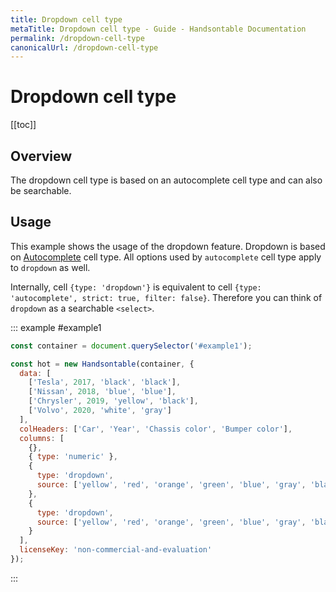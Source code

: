 ```yaml
---
title: Dropdown cell type
metaTitle: Dropdown cell type - Guide - Handsontable Documentation
permalink: /dropdown-cell-type
canonicalUrl: /dropdown-cell-type
---
```


# Dropdown cell type
[[toc]]

## Overview
The dropdown cell type is based on an autocomplete cell type and can also be searchable.

## Usage
This example shows the usage of the dropdown feature. Dropdown is based on [Autocomplete](@/guides/cell-types/autocomplete-cell-type.md) cell type. All options used by `autocomplete` cell type apply to `dropdown` as well.

Internally, cell `{type: 'dropdown'}` is equivalent to cell `{type: 'autocomplete', strict: true, filter: false}`. Therefore you can think of `dropdown` as a searchable `<select>`.

::: example #example1
```js
const container = document.querySelector('#example1');

const hot = new Handsontable(container, {
  data: [
    ['Tesla', 2017, 'black', 'black'],
    ['Nissan', 2018, 'blue', 'blue'],
    ['Chrysler', 2019, 'yellow', 'black'],
    ['Volvo', 2020, 'white', 'gray']
  ],
  colHeaders: ['Car', 'Year', 'Chassis color', 'Bumper color'],
  columns: [
    {},
    { type: 'numeric' },
    {
      type: 'dropdown',
      source: ['yellow', 'red', 'orange', 'green', 'blue', 'gray', 'black', 'white']
    },
    {
      type: 'dropdown',
      source: ['yellow', 'red', 'orange', 'green', 'blue', 'gray', 'black', 'white']
    }
  ],
  licenseKey: 'non-commercial-and-evaluation'
});
```
:::
